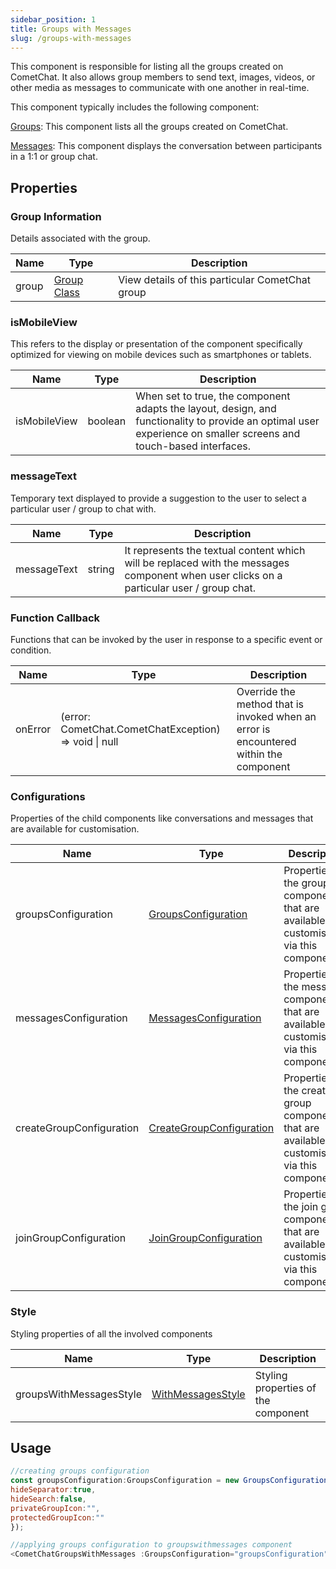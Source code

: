 ```yaml
---
sidebar_position: 1
title: Groups with Messages
slug: /groups-with-messages
---
```


This component is responsible for listing all the groups created on CometChat. It also allows group members to send text, images, videos, or other media as messages to communicate with one another in real-time.

This component typically includes the following component:

[Groups](./groups): This component lists all the groups created on CometChat.

[Messages](./messages): This component displays the conversation between participants in a 1:1 or group chat.

## Properties

### Group Information

Details associated with the group.

| Name  | Type                                                                                                 | Description                                     |
| ----- | ---------------------------------------------------------------------------------------------------- | ----------------------------------------------- |
| group | [Group Class](/sdk/javascript/create-group#group-class) | View details of this particular CometChat group |

### isMobileView

This refers to the display or presentation of the component specifically optimized for viewing on mobile devices such as smartphones or tablets.

| Name         | Type    | Description                                                                                                                                                       |
| ------------ | ------- | ----------------------------------------------------------------------------------------------------------------------------------------------------------------- |
| isMobileView | boolean | When set to true, the component adapts the layout, design, and functionality to provide an optimal user experience on smaller screens and touch-based interfaces. |

### messageText

Temporary text displayed to provide a suggestion to the user to select a particular user / group to chat with.

| Name        | Type   | Description                                                                                                                              |
| ----------- | ------ | ---------------------------------------------------------------------------------------------------------------------------------------- |
| messageText | string | It represents the textual content which will be replaced with the messages component when user clicks on a particular user / group chat. |

### Function Callback

Functions that can be invoked by the user in response to a specific event or condition.

| Name    | Type                                                         | Description                                                                           |
| ------- | ------------------------------------------------------------ | ------------------------------------------------------------------------------------- |
| onError | (error: CometChat.CometChatException) =&gt; void &#124; null | Override the method that is invoked when an error is encountered within the component |

### Configurations

Properties of the child components like conversations and messages that are available for customisation.

| Name                     | Type                                                              | Description                                                                                       |
| ------------------------ | ----------------------------------------------------------------- | ------------------------------------------------------------------------------------------------- |
| groupsConfiguration      | [GroupsConfiguration](/web-shared/groups-configurations)          | Properties of the groups component that are available for customisation via this component.       |
| messagesConfiguration    | [MessagesConfiguration](/web-shared/messages-configuration)       | Properties of the messages component that are available for customisation via this component.     |
| createGroupConfiguration | [CreateGroupConfiguration](/web-shared/creategroup-configuration) | Properties of the create group component that are available for customisation via this component. |
| joinGroupConfiguration   | [JoinGroupConfiguration](/web-shared/joingroup-configuration)     | Properties of the join group component that are available for customisation via this component.   |

### Style

Styling properties of all the involved components

| Name                    | Type                                               | Description                         |
| ----------------------- | -------------------------------------------------- | ----------------------------------- |
| groupsWithMessagesStyle | [WithMessagesStyle](/web-shared/withmessagesstyle) | Styling properties of the component |

## Usage

```javascript
//creating groups configuration
const groupsConfiguration:GroupsConfiguration = new GroupsConfiguration({
hideSeparator:true,
hideSearch:false,
privateGroupIcon:"",
protectedGroupIcon:""
});

//applying groups configuration to groupswithmessages component
<CometChatGroupsWithMessages :GroupsConfiguration="groupsConfiguration"></CometChatGroupsWithMessages>
```
